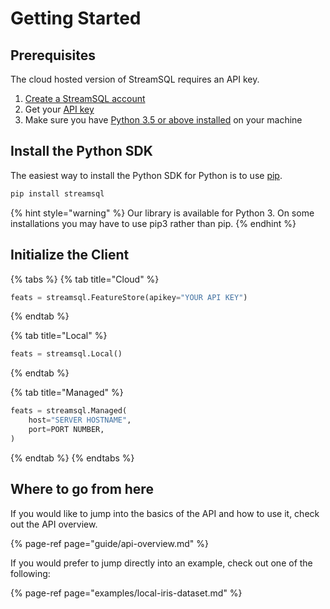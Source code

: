 # Getting Started

## Prerequisites

The cloud hosted version of StreamSQL requires an API key.

1. [Create a StreamSQL account](https://streamsql.io/register)
2. Get your [API key](https://streamsql.io/register)
3. Make sure you have [Python 3.5 or above installed](https://www.python.org/downloads/) on your machine 

## Install the Python SDK

The easiest way to install the Python SDK for Python is to use [pip](https://pip.pypa.io/en/latest/).

```bash
pip install streamsql
```

{% hint style="warning" %}
Our library is available for Python 3. On some installations you may have to use pip3 rather than pip.
{% endhint %}

## Initialize the Client

{% tabs %}
{% tab title="Cloud" %}
```python
feats = streamsql.FeatureStore(apikey="YOUR API KEY")
```
{% endtab %}

{% tab title="Local" %}
```python
feats = streamsql.Local()
```
{% endtab %}

{% tab title="Managed" %}
```python
feats = streamsql.Managed(
    host="SERVER HOSTNAME",
    port=PORT NUMBER,
)
```
{% endtab %}
{% endtabs %}

## Where to go from here

If you would like to jump into the basics of the API and how to use it, check out the API overview.

{% page-ref page="guide/api-overview.md" %}

If you would prefer to jump directly into an example, check out one of the following:

{% page-ref page="examples/local-iris-dataset.md" %}

